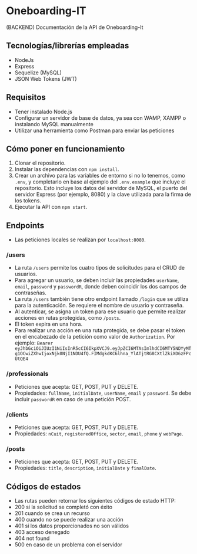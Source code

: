 # Oneboarding-IT
(BACKEND) 
Documentación de la API de Oneboarding-It

## Tecnologías/librerías empleadas
- NodeJs
- Express
- Sequelize (MySQL)
- JSON Web Tokens (JWT)

## Requisitos
- Tener instalado Node.js
- Configurar un servidor de base de datos, ya sea con WAMP, XAMPP o instalando MySQL manualmente
- Utilizar una herramienta como Postman para enviar las peticiones

## Cómo poner en funcionamiento
1. Clonar el repositorio.
2. Instalar las dependencias con `npm install`.
3. Crear un archivo para las variables de entorno si no lo tenemos, como `.env`, y completarlo en base al ejemplo del `.env.example` que incluye el repositorio. Esto incluye los datos del servidor de MySQL, el puerto del servidor Express (por ejemplo, 8080) y la clave utilizada para la firma de los tokens.
4. Ejecutar la API con `npm start`.

## Endpoints
- Las peticiones locales se realizan por `localhost:8080`.

### /users
- La ruta `/users` permite los cuatro tipos de solicitudes para el CRUD de usuarios.
- Para agregar un usuario, se deben incluir las propiedades `userName`, `email`, `password` y `passwordR`, donde deben coincidir los dos campos de contraseñas.
- La ruta `/users` también tiene otro endpoint llamado `/login` que se utiliza para la autenticación. Se requiere el nombre de usuario y contraseña.
- Al autenticar, se asigna un token para ese usuario que permite realizar acciones en rutas protegidas, como `/posts`.
- El token expira en una hora.
- Para realizar una acción en una ruta protegida, se debe pasar el token en el encabezado de la petición como valor de `Authorization`. Por ejemplo: `Bearer eyJhbGciOiJIUzI1NiIsInR5cCI6IkpXVCJ9.eyJpZCI6MTAsImlhdCI6MTY5NDYyMTg1OCwiZXhwIjoxNjk0NjI1NDU4fQ.FIMdgkdKC6lhna_YlATjtRG8CXtlZkiXD6zFPcUtQE4`


### /professionals
- Peticiones que acepta: GET, POST, PUT y DELETE.
- Propiedades: `fullName`, `initialDate`, `userName`, `email` y `password`. Se debe incluir `passwordR` en caso de una petición POST.

### /clients
- Peticiones que acepta: GET, POST, PUT y DELETE.
- Propiedades: `nCuit`, `registeredOffice`, `sector`, `email`, `phone` y `webPage`.

### /posts
- Peticiones que acepta: GET, POST, PUT y DELETE.
- Propiedades: `title`, `description`, `initialDate` y `finalDate`.

## Códigos de estados
- Las rutas pueden retornar los siguientes códigos de estado HTTP:
- 200 si la solicitud se completó con éxito
- 201 cuando se crea un recurso
- 400 cuando no se puede realizar una acción
- 401 si los datos proporcionados no son válidos
- 403 acceso denegado
- 404 not found
- 500 en caso de un problema con el servidor
